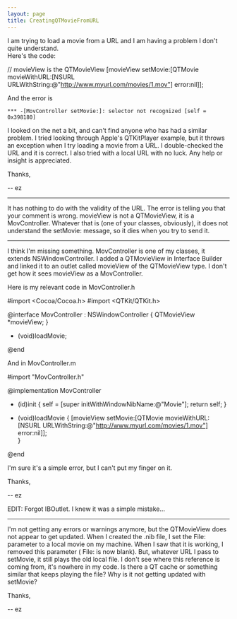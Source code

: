 ```yaml
---
layout: page
title: CreatingQTMovieFromURL
---
```




I am trying to load a movie from a URL and I am having a problem I don't quite understand.  
Here's the code:
    
// movieView is the QTMovieView
[movieView setMovie:[QTMovie movieWithURL:[NSURL URLWithString:@"http://www.myurl.com/movies/1.mov"]
                                    error:nil]];

And the error is 

    *** -[MovController setMovie:]: selector not recognized [self = 0x398180]

I looked on the net a bit, and can't find anyone who has had a similar problem.  I tried looking through Apple's QTKitPlayer example, but it throws an exception when I try loading a movie from a URL.  I double-checked the URL and it is correct.  I also tried with a local URL with no luck.
Any help or insight is appreciated.

Thanks, 

-- ez


----
It has nothing to do with the validity of the URL. The error is telling you that your comment is wrong.     movieView is not a QTMovieView, it is a MovController. Whatever that is (one of your classes, obviously), it does not understand the     setMovie: message, so it dies when you try to send it.

----
I think I'm missing something.  MovController is one of my classes, it extends NSWindowController.  I added a QTMovieView in Interface Builder and linked it to an outlet called     movieView of the QTMovieView type.  I don't get how it sees     movieView as a MovController.

Here is my relevant code in MovController.h
    
#import <Cocoa/Cocoa.h>
#import <QTKit/QTKit.h>

@interface MovController : NSWindowController {
    QTMovieView *movieView;
}

- (void)loadMovie;

@end


And in MovController.m
    
#import "MovController.h"

@implementation MovController

- (id)init
{
    self = [super initWithWindowNibName:@"Movie"];
    return self;
}

- (void)loadMovie
{
    [movieView setMovie:[QTMovie movieWithURL:[NSURL URLWithString:@"http://www.myurl.com/movies/1.mov"]
                                        error:nil]];   
}

@end


I'm sure it's a simple error, but I can't put my finger on it.  

Thanks, 

-- ez

EDIT: Forgot     IBOutlet.  I knew it was a simple mistake...

----
I'm not getting any errors or warnings anymore, but the QTMovieView does not appear to get updated.  When I created the .nib file, I set the     File: parameter to a local movie on my machine.  When I saw that it is working, I removed this parameter (    File: is now blank).  But, whatever URL I pass to     setMovie, it still plays the old local file.  I don't see where this reference is coming from, it's nowhere in my code.  Is there a QT cache or something similar that keeps playing the file?  Why is it not getting updated with     setMovie?

Thanks,

-- ez

